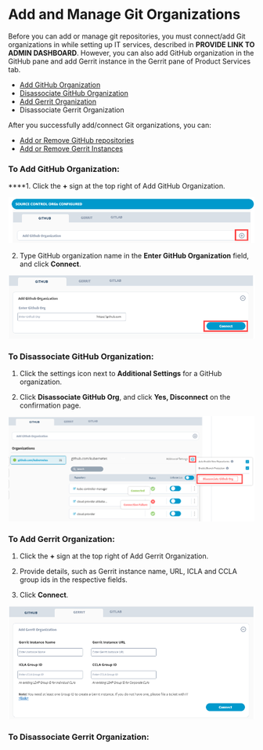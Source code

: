 # Add and Manage Git Organizations

Before you can add or manage git repositories, you must connect/add Git organizations in while setting up IT services, described in **PROVIDE LINK TO ADMIN DASHBOARD**. However, you can also add GitHub organization in the GitHub pane and add Gerrit instance in the Gerrit pane of Product Services tab.

* [Add GitHub Organization](./#to-add-github-organization)
* [Disassociate GitHub Organization](./#to-disassociate-github-organization)
* [Add Gerrit Organization](./#to-add-gerrit-organization)
* Disassociate Gerrit Organization

After you successfully add/connect Git organizations, you can:

* [Add or Remove GitHub repositories](add-or-remove-github-repositories.md)
* [Add or Remove Gerrit Instances](add-or-remove-gerrit-instances-from-cla-monitoring.md)

### To Add GitHub Organization:

 ****1. Click the **+** sign at the top right of Add GitHub Organization.

![](../../../../.gitbook/assets/add-github-organization.png)

2. Type GitHub organization name in the **Enter GitHub Organization** field, and click **Connect**.

![](../../../../.gitbook/assets/connect-github-organization.png)

### To Disassociate GitHub Organization:

1. Click the settings icon next to **Additional Settings** for a GitHub organization.

2. Click **Disassociate GitHub Org**, and click **Yes, Disconnect** on the confirmation page.

![Disassociate GitHub Organization](../../../../.gitbook/assets/disassociate-github-organization.png)

### To Add Gerrit Organization:

 1. Click the **+** sign at the top right of Add Gerrit Organization.

2. Provide details, such as Gerrit instance name, URL, ICLA and CCLA group ids in the respective fields.

3. Click **Connect**.

![](../../../../.gitbook/assets/add-gerrit-organization.png)

### To Disassociate Gerrit Organization:



